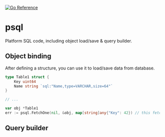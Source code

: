 [![Go Reference](https://pkg.go.dev/badge/github.com/KarpelesLab/psql.svg)](https://pkg.go.dev/github.com/KarpelesLab/psql)

# psql

Platform SQL code, including object load/save & query builder.

## Object binding

After defining a structure, you can use it to load/save data from database.

```go
type Table1 struct {
	Key uint64
	Name string `sql:"Name,type=VARCHAR,size=64"`
}

// ...

var obj *Table1
err := psql.FetchOne(nil, &obj, map[string]any{"Key": 42}) // this fetches entry with Key=42
```

## Query builder
